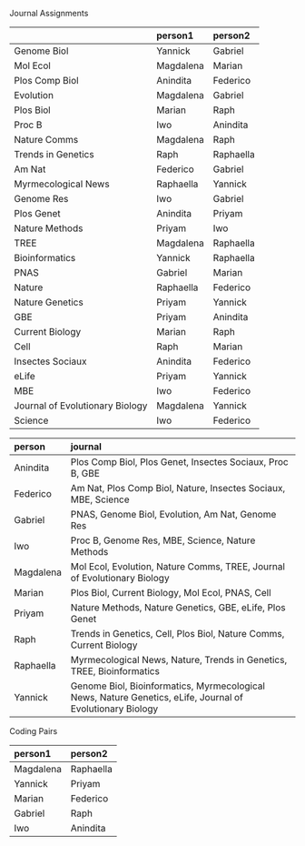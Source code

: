 Journal Assignments




|                                |person1   |person2   |
|:-------------------------------|:---------|:---------|
|Genome Biol                     |Yannick   |Gabriel   |
|Mol Ecol                        |Magdalena |Marian    |
|Plos Comp Biol                  |Anindita  |Federico  |
|Evolution                       |Magdalena |Gabriel   |
|Plos Biol                       |Marian    |Raph      |
|Proc B                          |Iwo       |Anindita  |
|Nature Comms                    |Magdalena |Raph      |
|Trends in Genetics              |Raph      |Raphaella |
|Am Nat                          |Federico  |Gabriel   |
|Myrmecological News             |Raphaella |Yannick   |
|Genome Res                      |Iwo       |Gabriel   |
|Plos Genet                      |Anindita  |Priyam    |
|Nature Methods                  |Priyam    |Iwo       |
|TREE                            |Magdalena |Raphaella |
|Bioinformatics                  |Yannick   |Raphaella |
|PNAS                            |Gabriel   |Marian    |
|Nature                          |Raphaella |Federico  |
|Nature Genetics                 |Priyam    |Yannick   |
|GBE                             |Priyam    |Anindita  |
|Current Biology                 |Marian    |Raph      |
|Cell                            |Raph      |Marian    |
|Insectes Sociaux                |Anindita  |Federico  |
|eLife                           |Priyam    |Yannick   |
|MBE                             |Iwo       |Federico  |
|Journal of Evolutionary Biology |Magdalena |Yannick   |
|Science                         |Iwo       |Federico  |




|person    |journal                                                                                                   |
|:---------|:---------------------------------------------------------------------------------------------------------|
|Anindita  |Plos Comp Biol, Plos Genet, Insectes Sociaux, Proc B, GBE                                                 |
|Federico  |Am Nat, Plos Comp Biol, Nature, Insectes Sociaux, MBE, Science                                            |
|Gabriel   |PNAS, Genome Biol, Evolution, Am Nat, Genome Res                                                          |
|Iwo       |Proc B, Genome Res, MBE, Science, Nature Methods                                                          |
|Magdalena |Mol Ecol, Evolution, Nature Comms, TREE, Journal of Evolutionary Biology                                  |
|Marian    |Plos Biol, Current Biology, Mol Ecol, PNAS, Cell                                                          |
|Priyam    |Nature Methods, Nature Genetics, GBE, eLife, Plos Genet                                                   |
|Raph      |Trends in Genetics, Cell, Plos Biol, Nature Comms, Current Biology                                        |
|Raphaella |Myrmecological News, Nature, Trends in Genetics, TREE, Bioinformatics                                     |
|Yannick   |Genome Biol, Bioinformatics, Myrmecological News, Nature Genetics, eLife, Journal of Evolutionary Biology |




Coding Pairs




|person1   |person2   |
|:---------|:---------|
|Magdalena |Raphaella |
|Yannick   |Priyam    |
|Marian    |Federico  |
|Gabriel   |Raph      |
|Iwo       |Anindita  |




